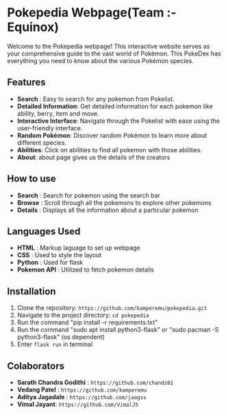 # Pokepedia Webpage(Team :- Equinox)

Welcome to the Pokepedia webpage! This interactive website serves as your comprehensive guide to the vast world of Pokémon. This PokeDex has everything you need to know about the various Pokémon species.

## Features
- **Search** : Easy to search for any pokemon from Pokelist.
- **Detailed Information**: Get detailed information for each pokemon like ability, berry, item and move.
- **Interactive Interface**: Navigate through the Pokelist with ease using the user-friendly interface.
- **Random Pokémon**: Discover random Pokémon to learn more about different species.
- **Abilities**: Click on abilities to find all pokemon with those abilities.
- **About**: about page gives us the details of the creators

## How to use

- **Search** : Search for pokemon using the search bar
- **Browse** : Scroll through all the pokemons to explore other pokemons
- **Details** : Displays all the information about a particular pokemon


## Languages Used
- **HTML** : Markup laguage to set up webpage
- **CSS** : Used to style the layout
- **Python** : Used for flask
- **Pokemon API** : Utilized to fetch pokemon details 

## Installation
1. Clone the repository: `https://github.com/kamperemu/pokepedia.git`
2. Navigate to the project directory: `cd pokepedia`
3. Run the command "pip install -r requirements.txt"
4. Run the command "sudo apt install python3-flask" or "sudo pacman -S python3-flask" (os dependent)
5. Enter `flask run` in terminal


## Colaborators
- **Sarath Chandra Godithi** : `https://github.com/chandz01`
- **Vedang Patel** : `https://github.com/kamperemu`
- **Aditya Jagadale** : `https://github.com/jaagss`
- **Vimal Jayant**: `https://github.com/VimalJ5`